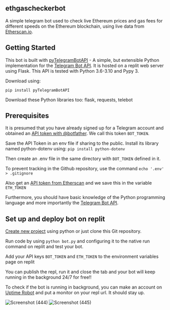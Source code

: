 ## ethgascheckerbot

A simple telegram bot used to check live Ethereum prices and gas fees for different speeds on the Ethereum blockchain, using live data from [Etherscan.io](https://etherscan.io/).

## Getting Started

This bot is built with [pyTelegramBotAPI](https://github.com/eternnoir/pyTelegramBotAPI) - A simple, but extensible Python implementation for the [Telegram Bot API](https://core.telegram.org/bots/api). It is hosted on a replit web server using Flask. This API is tested with Python 3.6-3.10 and Pypy 3. 

Download using:

`pip install pyTelegramBotAPI`

Download these Python libraries too: flask, requests, telebot

## Prerequisites
It is presumed that you have already signed up for a Telegram account and obtained an [API token with @botfather](https://core.telegram.org/bots#botfather). We call this token `BOT_TOKEN`.

Save the API Token in an env file if sharing to the public. Install its library named python-dotenv using: `pip install python-dotenv` 

Then create an .env file in the same directory with `BOT_TOKEN` defined in it.

To prevent tracking in the Github repository, use the command `echo '.env' > .gitignore`

Also get an [API token from Etherscan](https://etherscan.io/apis) and we save this in the variable `ETH_TOKEN`

Furthermore, you should have basic knowledge of the Python programming language and more importantly the [Telegram Bot API](https://core.telegram.org/bots/api).

## Set up and deploy bot on replit
[Create new project](https://replit.com/~) using python or just clone this Git repository.

Run code by using `python bot.py` and configuring it to the native run command on replit and test your bot. 

Add your API keys `BOT_TOKEN` and `ETH_TOKEN` to the environment variables page on replit

You can publish the repl, run it and close the tab and your bot will keep running in the background 24/7 for free!!

To check if the bot is running in background, you can make an account on [Uptime Robot](https://uptimerobot.com/) and put a monitor on your repl url. It should stay up.

![Screenshot (444)](https://user-images.githubusercontent.com/77221369/158120895-b6694392-9e9a-4605-a57d-770719c0812b.png)
![Screenshot (445)](https://user-images.githubusercontent.com/77221369/158120904-d9905412-8e93-4582-abda-ef97c8b1341d.png)
